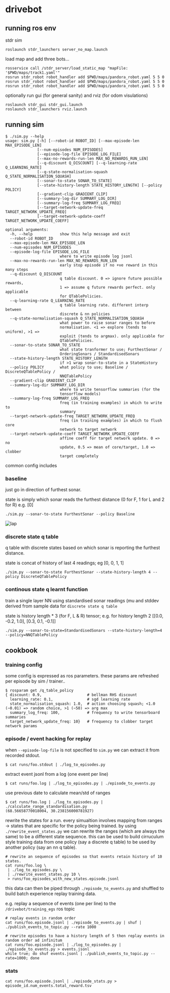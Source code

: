 # drivebot

## running ros env

stdr sim

```
roslaunch stdr_launchers server_no_map.launch
```

load map and add three bots...

```
rosservice call /stdr_server/load_static_map "mapFile: '$PWD/maps/track1.yaml'"
rosrun stdr_robot robot_handler add $PWD/maps/pandora_robot.yaml 5 5 0
rosrun stdr_robot robot_handler add $PWD/maps/pandora_robot.yaml 5 5 0
rosrun stdr_robot robot_handler add $PWD/maps/pandora_robot.yaml 5 5 0
```

optionally run gui (for general sanity) and rviz (for odom visulations)

```
roslaunch stdr_gui stdr_gui.launch
roslaunch stdr_launchers rviz.launch
```

## running sim

```
$ ./sim.py --help
usage: sim.py [-h] [--robot-id ROBOT_ID] [--max-episode-len MAX_EPISODE_LEN]
              [--num-episodes NUM_EPISODES]
              [--episode-log-file EPISODE_LOG_FILE]
              [--max-no-rewards-run-len MAX_NO_REWARDS_RUN_LEN]
              [--q-discount Q_DISCOUNT] [--q-learning-rate Q_LEARNING_RATE]
              [--q-state-normalisation-squash Q_STATE_NORMALISATION_SQUASH]
              [--sonar-to-state SONAR_TO_STATE]
              [--state-history-length STATE_HISTORY_LENGTH] [--policy POLICY]
              [--gradient-clip GRADIENT_CLIP]
              [--summary-log-dir SUMMARY_LOG_DIR]
              [--summary-log-freq SUMMARY_LOG_FREQ]
              [--target-network-update-freq TARGET_NETWORK_UPDATE_FREQ]
              [--target-network-update-coeff TARGET_NETWORK_UPDATE_COEFF]

optional arguments:
  -h, --help            show this help message and exit
  --robot-id ROBOT_ID
  --max-episode-len MAX_EPISODE_LEN
  --num-episodes NUM_EPISODES
  --episode-log-file EPISODE_LOG_FILE
                        where to write episode log jsonl
  --max-no-rewards-run-len MAX_NO_REWARDS_RUN_LEN
                        early stop episode if no +ve reward in this many steps
  --q-discount Q_DISCOUNT
                        q table discount. 0 => ignore future possible rewards,
                        1 => assume q future rewards perfect. only applicable
                        for QTablePolicies.
  --q-learning-rate Q_LEARNING_RATE
                        q table learning rate. different interp between
                        discrete & nn policies
  --q-state-normalisation-squash Q_STATE_NORMALISATION_SQUASH
                        what power to raise sonar ranges to before
                        normalisation. <1 => explore (tends to uniform), >1 =>
                        exploit (tends to argmax). only applicable for
                        QTablePolicies.
  --sonar-to-state SONAR_TO_STATE
                        what state tranformer to use; FurthestSonar /
                        OrderingSonars / StandardisedSonars
  --state-history-length STATE_HISTORY_LENGTH
                        if >1 wrap sonar-to-state in a StateHistory
  --policy POLICY       what policy to use; Baseline / DiscreteQTablePolicy /
                        NNQTablePolicy
  --gradient-clip GRADIENT_CLIP
  --summary-log-dir SUMMARY_LOG_DIR
                        where to write tensorflow summaries (for the
                        tensorflow models)
  --summary-log-freq SUMMARY_LOG_FREQ
                        freq (in training examples) in which to write to
                        summary
  --target-network-update-freq TARGET_NETWORK_UPDATE_FREQ
                        freq (in training examples) in which to flush core
                        network to target network
  --target-network-update-coeff TARGET_NETWORK_UPDATE_COEFF
                        affine coeff for target network update. 0 => no
                        update, 0.5 => mean of core/target, 1.0 => clobber
                        target completely
```

common config includes 

### baseline

just go in direction of furthest sonar.

state is simply which sonar reads the furthest distance (0 for F, 1 for L and 2 for R) e.g. [0]

```
./sim.py --sonar-to-state FurthestSonar --policy Baseline
```

![lap](blogish/lap_and_half_simple_policy.png?raw=true "lap")

### discrete state q table

q table with discrete states based on which sonar is reporting the furthest distance.

state is concat of history of last 4 readings; eg [0, 0, 1, 1]

```
./sim.py --sonar-to-state FurthestSonar --state-history-length 4 --policy DiscreteQTablePolicy
```

### continous state q learnt function

train a single layer NN using standardised sonar readings (mu and stddev derived from sample data for `discrete state q table`

state is history length * 3 (for F, L & R) tensor; e.g. for history length 2 [[0.0, -0.2, 1.0], [0.3, 0.1, -0.1]]

```
./sim.py --sonar-to-state=StandardisedSonars --state-history-length=4 --policy=NNQTablePolicy
```

## cookbook

### training config

some config is expressed as ros parameters. these params are refreshed per episode by sim / trainer..

```
$ rosparam get /q_table_policy
{ discount: 0.9,                    # bellman RHS discount
  learning_rate: 0.1,               # sgd learning rate
  state_normalisation_squash: 1.0,  # action choosing squash; <1.0 (~0.01) => random choice, >1 (~50) => arg max
  summary_log_freq: 100,            # frequency to write tensorboard summaries
  target_network_update_freq: 10}   # frequency to clobber target network params
```

### episode / event hacking for replay

when `--episode-log-file` is not specified to `sim.py` we can extract it from recorded stdout.

```
$ cat runs/foo.stdout | ./log_to_episodes.py
```

extract event jsonl from a log (one event per line)

```
$ cat runs/foo.log | ./log_to_episodes.py | ./episode_to_events.py
```

use previous date to calculate mean/std of ranges

```
$ cat runs/foo.log | ./log_to_episodes.py | ./calculate_range_standardisation.py
(68.56658770018004, 30.238156000781927)
```

rewrite the states for a run. every simualtion involves mapping from ranges -> states that are specific
for the policy being trained. by using `./rewrite_event_states.py` we can rewrite the ranges (which are always the
same) to be a different state sequence. this can be used to build cirruculum style training data from
one policy (say a discrete q table) to be used by another policy (say an nn q table). 


```
# rewrite an sequence of episodes so that events retain history of 10 states.
cat runs/foo.log \
 | ./log_to_episodes.py \
 | ./rewrite_event_states.py 10 \
 > runs/foo_episodes_with_new_states.episode.jsonl
```

this data can then be piped through `./episode_to_events.py` and shuffled to build batch experience replay training data.

e.g. replay a sequence of events (one per line) to the `/drivebot/training_egs` ros topic

```
# replay events in random order
cat runs/foo.episode.jsonl | ./episode_to_events.py | shuf | ./publish_events_to_topic.py --rate 1000
```

```
# rewrite episodes to have a history length of 5 then replay events in random order ad infinitum
cat runs/foo.episode.jsonl | ./log_to_episodes.py | ./episode_to_events.py > events.jsonl
while true; do shuf events.jsonl | ./publish_events_to_topic.py --rate=1000; done
```

### stats

```
cat runs/foo.episode.jsonl | ./episode_stats.py > episode_id.num_events.total_reward.tsv
```






